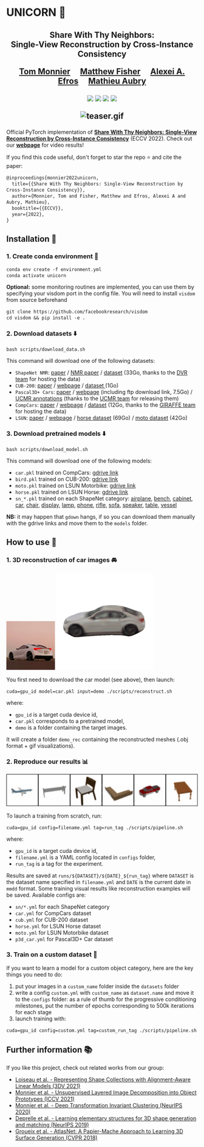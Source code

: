 # UNICORN :unicorn:

<div align="center">
<h2>
Share With Thy Neighbors:<br> Single-View Reconstruction by Cross-Instance Consistency
<p></p>

<a href="https://imagine.enpc.fr/~monniert/">Tom Monnier</a>&emsp;
<a href="https://techmatt.github.io/">Matthew Fisher</a>&emsp;
<a href="https://people.eecs.berkeley.edu/~efros/">Alexei A. Efros</a>&emsp;
<a href="https://imagine.enpc.fr/~aubrym/">Mathieu Aubry</a>

<p></p>

<a href="https://imagine.enpc.fr/~monniert/UNICORN/"><img 
src="https://img.shields.io/badge/-Webpage-blue.svg?colorA=333&logo=html5" height=35em></a>
<a href="https://arxiv.org/abs/2204.10310"><img 
src="https://img.shields.io/badge/-Paper-blue.svg?colorA=333&logo=arxiv" height=35em></a>
<a href="https://github.com/monniert/unicorn"><img 
src="https://img.shields.io/badge/-Demo-blue.svg?colorA=333&logo=googlecolab" height=35em></a>
<a href="https://imagine.enpc.fr/~monniert/UNICORN/ref.bib"><img 
src="https://img.shields.io/badge/-BibTeX-blue.svg?colorA=333&logo=latex" height=35em></a>
<p></p>

![teaser.gif](./media/teaser.gif)

</h2>
</div>

Official PyTorch implementation of [**Share
With Thy Neighbors: Single-View Reconstruction by Cross-Instance
 Consistency**](https://arxiv.org/abs/2204.10310) (ECCV 2022). Check out our 
 [**webpage**](https://imagine.enpc.fr/~monniert/UNICORN) for video results!

If you find this code useful, don't forget to star the repo :star: and cite the paper:

```
@inproceedings{monnier2022unicorn,
  title={{Share With Thy Neighbors: Single-View Reconstruction by Cross-Instance Consistency}},
  author={Monnier, Tom and Fisher, Matthew and Efros, Alexei A and Aubry, Mathieu},
  booktitle={{ECCV}},
  year={2022},
}
```

## Installation :construction_worker:

### 1. Create conda environment :wrench:

```
conda env create -f environment.yml
conda activate unicorn
```

**Optional:** some monitoring routines are implemented, you can use them by specifying your
visdom port in the config file. You will need to install `visdom` from source beforehand

```
git clone https://github.com/facebookresearch/visdom
cd visdom && pip install -e .
```

### 2. Download datasets :arrow_down:

```
bash scripts/download_data.sh
```

This command will download one of the following datasets:

- `ShapeNet NMR`: [paper](https://arxiv.org/abs/1512.03012) / [NMR 
  paper](https://arxiv.org/abs/1711.07566) / 
  [dataset](https://s3.eu-central-1.amazonaws.com/avg-projects/differentiable_volumetric_rendering/data/NMR_Dataset.zip)
  (33Go, thanks to the [DVR 
  team](https://github.com/autonomousvision/differentiable_volumetric_rendering) for hosting 
  the data)
- `CUB-200`: [paper](https://authors.library.caltech.edu/27452/1/CUB_200_2011.pdf) / 
  [webpage](http://www.vision.caltech.edu/visipedia/CUB-200-2011.html) /
  [dataset ](https://data.caltech.edu/tindfiles/serve/1239ea37-e132-42ee-8c09-c383bb54e7ff/) 
  (1Go)
- `Pascal3D+ Cars`: [paper](https://cvgl.stanford.edu/papers/xiang_wacv14.pdf) /
  [webpage](https://cvgl.stanford.edu/projects/pascal3d.html) (including ftp download link, 
  7.5Go) / [UCMR
  annotations](https://people.eecs.berkeley.edu/~shubham-goel/projects/ucmr/cachedir-others.tar.gz)
  (thanks to the [UCMR team](https://github.com/shubham-goel/ucmr/) for releasing them)
- `CompCars`: [paper](http://mmlab.ie.cuhk.edu.hk/datasets/comp_cars/CompCars.pdf) / 
  [webpage](http://mmlab.ie.cuhk.edu.hk/datasets/comp_cars/) / 
  [dataset](https://s3.eu-central-1.amazonaws.com/avg-projects/giraffe/data/comprehensive_cars.zip) 
  (12Go, thanks to the [GIRAFFE team](https://github.com/autonomousvision/giraffe/) for 
  hosting the data)
- `LSUN`: [paper](http://arxiv.org/abs/1506.03365) / [webpage](https://www.yf.io/p/lsun) / 
  [horse dataset](http://dl.yf.io/lsun/objects/horse.zip) (69Go) / [moto 
  dataset](http://dl.yf.io/lsun/objects/motorbike.zip) (42Go)

### 3. Download pretrained models :arrow_down:

```
bash scripts/download_model.sh
```

This command will download one of the following models:

- `car.pkl` trained on CompCars: [gdrive 
  link](https://drive.google.com/file/d/16aIw88ZiAUFUOOBFXdHOUNtJ1-w3zpJG/view?usp=sharing)
- `bird.pkl` trained on CUB-200: [gdrive 
  link](https://drive.google.com/file/d/1nWrmMCjeJzK5nHhZ021CCYS-51LTpKHe/view?usp=sharing)
- `moto.pkl` trained on LSUN Motorbike: [gdrive 
  link](https://drive.google.com/file/d/1wuVjllVUSVWUyfoleSHd2qKiET-x-l1i/view?usp=sharing)
- `horse.pkl` trained on LSUN Horse: [gdrive 
  link](https://drive.google.com/file/d/1DoJ0HQ60veEPTmWB4JJ_NGQa5U_48Yhs/view?usp=sharing)
- `sn_*.pkl` trained on each ShapeNet category: 
  [airplane](https://drive.google.com/file/d/1WkqfL7zoOrPegHoZCFxy8kTI_DTnFj1W/view?usp=sharing), 
  [bench](https://drive.google.com/file/d/1__EgJZTtz2y3xI963vgY6j3-kTz8tHaC/view?usp=sharing), 
  [cabinet](https://drive.google.com/file/d/1Yql_enYUniDDP8HXhQ-ZD9hWuvpI6wj6/view?usp=sharing), 
  [car](https://drive.google.com/file/d/1nF_xJfdUsepUkN-i88WaJYpR8RHKCCxI/view?usp=sharing),
  [chair](https://drive.google.com/file/d/1sDdERppgW-q3pCoATCcbVrBNsY5cbPB6/view?usp=sharing),
  [display](https://drive.google.com/file/d/1q93zt9cJKO4rrNkQ2NkqqIHikd2xm0LG/view?usp=sharing),
  [lamp](https://drive.google.com/file/d/1kDV9ulT9ip1cQKamauX-YgPFuCnF1w3G/view?usp=sharing),
  [phone](https://drive.google.com/file/d/1MpUnyb9w6ZE7_EKUkz35JdADRueW9zDO/view?usp=sharing),
  [rifle](https://drive.google.com/file/d/1L5TXJldoeoBshgHuPd3rsSAmz_lCMnjt/view?usp=sharing),
  [sofa](https://drive.google.com/file/d/1u2Mi4hf2_pfmWVLEcsrekaNcrK-6XOew/view?usp=sharing),
  [speaker](https://drive.google.com/file/d/1ZoEOmtnB6aYH05fD0tJba038Wbk1ZLf7/view?usp=sharing),
  [table](https://drive.google.com/file/d/1MwGZpFaadA-3fA1WpXKmX-v7btXcuZJ7/view?usp=sharing),
  [vessel](https://drive.google.com/file/d/1-2Jwek4GmYDciRNu2K6zsMlyW7c3krBl/view?usp=sharing)

**NB:** it may happen that `gdown` hangs, if so you can download them manually with the 
gdrive links and move them to the `models` folder.


## How to use :rocket:

### 1. 3D reconstruction of car images :oncoming_automobile:

![ex_car.png](./media/ex_car.png)
![ex_rec.gif](./media/ex_rec.gif)

You first need to download the car model (see above), then launch:

```
cuda=gpu_id model=car.pkl input=demo ./scripts/reconstruct.sh
```

where:
- `gpu_id` is a target cuda device id,
- `car.pkl` corresponds to a pretrained model,
- `demo` is a folder containing the target images.

It will create a folder `demo_rec` containing the reconstructed meshes (.obj format + gif 
visualizations).

### 2. Reproduce our results :bar_chart:

![shapenet.gif](./media/shapenet.gif)

To launch a training from scratch, run:

```
cuda=gpu_id config=filename.yml tag=run_tag ./scripts/pipeline.sh
```

where:
- `gpu_id` is a target cuda device id,
- `filename.yml` is a YAML config located in `configs` folder,
- `run_tag` is a tag for the experiment.

Results are saved at `runs/${DATASET}/${DATE}_${run_tag}` where `DATASET` is the dataset name 
specified in `filename.yml` and `DATE` is the current date in `mmdd` format. Some training 
visual results like reconstruction examples will be saved. Available configs are:

- `sn/*.yml` for each ShapeNet category
- `car.yml` for CompCars dataset
- `cub.yml` for CUB-200 dataset
- `horse.yml` for LSUN Horse dataset
- `moto.yml` for LSUN Motorbike dataset
- `p3d_car.yml` for Pascal3D+ Car dataset

### 3. Train on a custom dataset :crystal_ball:

If you want to learn a model for a custom object category, here are the key things you need 
to do:

1. put your images in a `custom_name` folder inside the `datasets` folder
2. write a config `custom.yml` with `custom_name` as `dataset.name` and move it to the `configs` folder: as a rule of thumb for the progressive conditioning milestones, put the number of epochs corresponding to 500k iterations for each stage
3. launch training with:

```
cuda=gpu_id config=custom.yml tag=custom_run_tag ./scripts/pipeline.sh
```

## Further information :books:

If you like this project, check out related works from our group:

- [Loiseau et al. - Representing Shape Collections with Alignment-Aware Linear Models (3DV
  2021)](https://romainloiseau.github.io/deep-linear-shapes/)
- [Monnier et al. - Unsupervised Layered Image Decomposition into Object Prototypes (ICCV
  2021)](https://imagine.enpc.fr/~monniert/DTI-Sprites/)
- [Monnier et al. - Deep Transformation Invariant Clustering (NeurIPS 
  2020)](https://imagine.enpc.fr/~monniert/DTIClustering/)
- [Deprelle et al. - Learning elementary structures for 3D shape generation and matching 
  (NeurIPS 2019)](https://imagine.enpc.fr/~deprellt/atlasnet2/)
- [Groueix et al. - AtlasNet: A Papier-Mache Approach to Learning 3D Surface Generation (CVPR 
  2018)](https://imagine.enpc.fr/~groueixt/atlasnet/)
